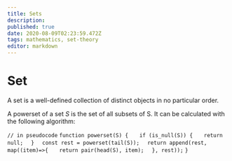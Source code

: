 ```yaml
---
title: Sets
description: 
published: true
date: 2020-08-09T02:23:59.472Z
tags: mathematics, set-theory
editor: markdown
---
```


# Set
A set is a well-defined collection of distinct objects in no particular order. 


A powerset of a set *S* is the set of all subsets of S. It can be calculated with the following algorithm: 


`// in pseudocode`
`function powerset(S) {`
`	if (is_null(S)) {`
`  	return null;`
`  }`
`  const rest = powerset(tail(S));`
`  return append(rest, map((item)=>{`
`  	return pair(head(S), item);`
`  }, rest));`
`}`